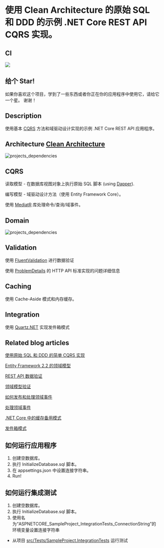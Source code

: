 使用 Clean Architecture 的原始 SQL 和 DDD 的示例 .NET Core REST API CQRS 实现。
==============================================================

## CI

![](https://github.com/kgrzybek/sample-dotnet-core-cqrs-api/workflows/Build%20Pipeline/badge.svg)

## 给个 Star!

如果你喜欢这个项目，学到了一些东西或者你正在你的应用程序中使用它，请给它一个星。 谢谢！

## Description
使用基本 [CQRS](https://docs.microsoft.com/en-us/azure/architecture/guide/architecture-styles/cqrs) 方法和域驱动设计实现的示例 .NET Core REST API 应用程序。

## Architecture [Clean Architecture](http://blog.cleancoder.com/uncle-bob/2012/08/13/the-clean-architecture.html)

![projects_dependencies](https://github.com/kgrzybek/sample-dotnet-core-cqrs-api/raw/master/docs/clean_architecture.jpg)

## CQRS

读取模型 - 在数据库视图对象上执行原始 SQL 脚本 (using [Dapper](https://github.com/StackExchange/Dapper)).

编写模型 - 域驱动设计方法（使用 Entity Framework Core）。

使用 [MediatR](https://github.com/jbogard/MediatR) 库处理命令/查询/域事件。

## Domain

![projects_dependencies](https://github.com/kgrzybek/sample-dotnet-core-cqrs-api/raw/master/docs/domain_model_diagram.png)

## Validation
使用 [FluentValidation](https://github.com/JeremySkinner/FluentValidation) 进行数据验证

使用 [ProblemDetails](https://github.com/khellang/Middleware/tree/master/src/ProblemDetails) 的 HTTP API 标准实现的问题详细信息

## Caching
使用 Cache-Aside 模式和内存缓存。

## Integration
使用 [Quartz.NET](https://github.com/quartznet/quartznet) 实现发件箱模式

## Related blog articles
[使用原始 SQL 和 DDD 的简单 CQRS 实现](http://www.kamilgrzybek.com/design/simple-cqrs-implementation-with-raw-sql-and-ddd/)

[Entity Framework 2.2 的领域模型](http://www.kamilgrzybek.com/design/domain-model-encapsulation-and-pi-with-entity-framework-2-2/)

[REST API 数据验证](http://www.kamilgrzybek.com/design/rest-api-data-validation/)

[领域模型验证](http://www.kamilgrzybek.com/design/domain-model-validation/)

[如何发布和处理领域事件](http://www.kamilgrzybek.com/design/how-to-publish-and-handle-domain-events/)

[处理领域事件](http://www.kamilgrzybek.com/design/handling-domain-events-missing-part/)

[.NET Core 中的缓存备用模式](http://www.kamilgrzybek.com/design/cache-aside-pattern-in-net-core/)

[发件箱模式](http://www.kamilgrzybek.com/design/the-outbox-pattern/)

## 如何运行应用程序
1. 创建空数据库。
2. 执行 InitializeDatabase.sql 脚本。
2. 在 appsettings.json 中设置连接字符串。
3. Run!

## 如何运行集成测试
1. 创建空数据库。
2. 执行 InitializeDatabase.sql 脚本。
3. 使用名为“ASPNETCORE_SampleProject_IntegrationTests_ConnectionString”的环境变量设置连接字符串
- 从项目 [src/Tests/SampleProject.IntegrationTests](src/Tests/SampleProject.IntegrationTests) 运行测试
